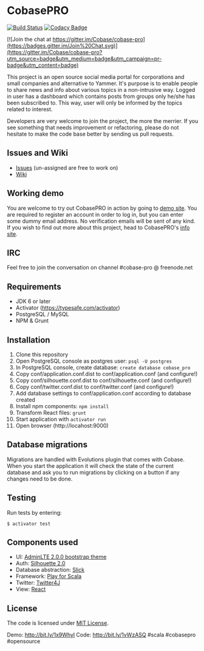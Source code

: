 CobasePRO
=========

[![Build Status](https://travis-ci.org/Cobase/cobase-pro.svg?branch=master)](https://travis-ci.org/Cobase/cobase-pro) [![Codacy Badge](https://www.codacy.com/project/badge/b13868b3f52d429c98aacf5a556a5310)](https://www.codacy.com/app/cobase/cobase-pro)

[![Join the chat at https://gitter.im/Cobase/cobase-pro](https://badges.gitter.im/Join%20Chat.svg)](https://gitter.im/Cobase/cobase-pro?utm_source=badge&utm_medium=badge&utm_campaign=pr-badge&utm_content=badge)

This project is an open source social media portal for corporations and small companies and alternative to Yammer. 
It's purpose is to enable people to share news and info about various topics in a non-intrusive way.  Logged in user 
has a dashboard which contains posts from groups only he/she has been subscribed to. This way, user will only be informed 
by the topics related to interest.

Developers are very welcome to join the project, the more the merrier. If you see something that needs improvement or refactoring, please
do not hesitate to make the code base better by sending us pull requests.

## Issues and Wiki

- [Issues](https://github.com/Cobase/cobase-pro/issues) (un-assigned are free to work on)
- [Wiki](https://github.com/Cobase/cobase-pro/wiki)

## Working demo

You are welcome to try out CobasePRO in action by going to [demo site](http://cobasepro.arturgajewski.com). You are required to register an account in order to log in, but you can enter some dummy email address. No verification emails will be sent of any kind. If you wish to find out more about this project, head to CobasePRO's [info site](http://cobasepro.com). 

## IRC

Feel free to join the conversation on channel #cobase-pro @ freenode.net

## Requirements

- JDK 6 or later
- Activator (https://typesafe.com/activator)
- PostgreSQL / MySQL
- NPM & Grunt


## Installation

1. Clone this repository
2. Open PostgreSQL console as postgres user: `psql -U postgres`
3. In PostgreSQL console, create database: `create database cobase_pro`
4. Copy conf/application.conf.dist to conf/application.conf (and configure!)
5. Copy conf/silhouette.conf.dist to conf/silhouette.conf (and configure!)
6. Copy conf/twitter.conf.dist to conf/twitter.conf (and configure!)
7. Add database settings to conf/application.conf according to database created
8. Install npm components: `npm install`
9. Transform React files: `grunt`
10. Start application with `activator run`
11. Open browser (http://locahost:9000)


## Database migrations

Migrations are handled with Evolutions plugin that comes with Cobase. When you start the application it will check the state of the current database and ask you to run migrations by clicking on a button if any changes need to be done.


## Testing

Run tests by entering:

    $ activator test


## Components used

- UI: [AdminLTE 2.0.0 bootstrap theme](http://almsaeedstudio.com)
- Auth: [Silhouette 2.0](https://github.com/mohiva/play-silhouette)
- Database abstraction: [Slick](http://slick.typesafe.com)
- Framework: [Play for Scala](https://www.playframework.com)
- Twitter: [Twitter4J](http://www.twitter4j.org)
- View: [React](https://facebook.github.io/react)

## License

The code is licensed under [MIT License](http://opensource.org/licenses/MIT).

Demo: http://bit.ly/1x9Whyl Code: http://bit.ly/1vWzASQ #scala #cobasepro #opensource
